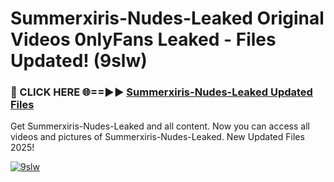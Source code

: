# Summerxiris-Nudes-Leaked Original Videos 0nlyFans Leaked - Files Updated! (9slw)

<h3>🔴 CLICK HERE 🌐==►► <a href="https://tinyurl.com/4mcuefdz" rel="nofollow">Summerxiris-Nudes-Leaked Updated Files</a></h3>

Get Summerxiris-Nudes-Leaked and all content. Now you can access all videos and pictures of Summerxiris-Nudes-Leaked. New Updated Files 2025!

[![9slw](https://i.imgur.com/StAQSOY.gif)](https://tinyurl.com/4mcuefdz)
